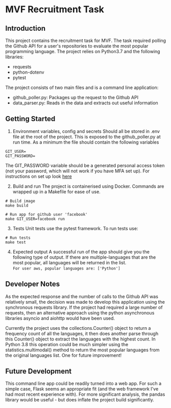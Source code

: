 # MVF Recruitment Task

##  Introduction
This project contains the recruitment task for MVF. The task required polling the Github API for a user's repositories
 to evaluate the most popular programming language. The project relies on Python3.7 and the following libraries:
- requests
- python-dotenv
- pytest

The project consists of two main files and is a command line application:
- github_poller.py: Packages up the request to the Github API
- data_parser.py: Reads in the data and extracts out useful information
 
## Getting Started

1. Environment variables, config and secrets 
Should all be stored in .env file at the root of the project. This is
 exposed to the github_poller.py at run time. As a minimum the file should contain the following variables
```.env
GIT_USER=
GIT_PASSWORD=
```
The GIT_PASSWORD variable should be a generated personal access token (not your password, which will not work if you
 have MFA set up). 
For instructions on set up look [here](https://help.github.com/en/github/authenticating-to-github/creating-a-personal-access-token-for-the-command-line)

2. Build and run
The project is containerised using Docker. Commands are wrapped up in a Makefile for ease of use.

```.env
# Build image
make build

# Run app for github user 'facebook'
make GIT_USER=facebook run
```

3. Tests
Unit tests use the pytest framework. To run tests use:
```.env
# Run tests
make test
```

4. Expected output
A successful run of the app should give you the following type of output. If there are multiple-languages that
 are the most popular, all languages will be returned in the list.   
`For user aws, popular languages are: ['Python']`

## Developer Notes

As the expected response and the number of calls to the Github API was relatively small, the decision was made to
 develop this application using the synchronous requests library. If the project had required a large number of
  requests, then an alternative approach using the python asynchronous libraries asyncio and aiohttp would have been used. 

Currently the project uses the collections.Counter() object to return a frequency count of all the languages, it then
 does another parse through this Counter() object to extract the languages with the highest count. In Python 3.8 this
  operation could be much simpler using the statistics.multimodal() method to return the most popular languages from
   the original languages list. One for future improvement!


## Future Development
This command line app could be readily turned into a web app. For such a simple case, Flask seems an appropriate fit
 (and the web framework I've had most recent experience with). For more significant analysis, the pandas library
  would be useful - but does inflate the project build significantly.
  